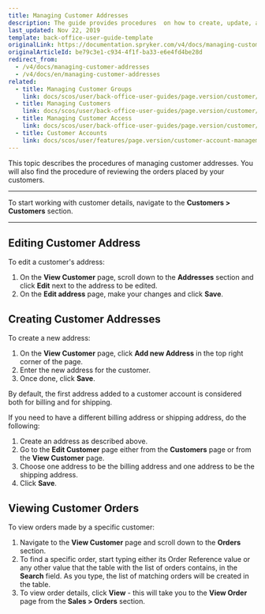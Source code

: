 ```yaml
---
title: Managing Customer Addresses
description: The guide provides procedures  on how to create, update, and view customer addresses in the Back Office
last_updated: Nov 22, 2019
template: back-office-user-guide-template
originalLink: https://documentation.spryker.com/v4/docs/managing-customer-addresses
originalArticleId: be79c3e1-c934-4f1f-ba33-e6e4fd4be28d
redirect_from:
  - /v4/docs/managing-customer-addresses
  - /v4/docs/en/managing-customer-addresses
related:
  - title: Managing Customer Groups
    link: docs/scos/user/back-office-user-guides/page.version/customer/customers-customer-access-customer-groups/managing-customer-groups.html
  - title: Managing Customers
    link: docs/scos/user/back-office-user-guides/page.version/customer/customers-customer-access-customer-groups/managing-customers.html
  - title: Managing Customer Access
    link: docs/scos/user/back-office-user-guides/page.version/customer/customers-customer-access-customer-groups/managing-customer-access.html
  - title: Customer Accounts
    link: docs/scos/user/features/page.version/customer-account-management-feature-overview/customer-account-management-feature-overview.html
---
```


This topic describes the procedures of managing customer addresses. You will also find the procedure of reviewing the orders placed by your customers.
***
To start working with customer details, navigate to the **Customers > Customers** section.
***
## Editing Customer Address
To edit a customer's address:
1. On the **View Customer** page, scroll down to the **Addresses** section and click **Edit** next to the address to be edited.
2. On the **Edit address** page, make your changes and click **Save**.

## Creating Customer Addresses
To create a new address:
1. On the **View Customer** page, click **Add new Address** in the top right corner of the page.
2. Enter the new address for the customer.
3. Once done, click **Save**.

By default, the first address added to a customer account is considered both for billing and for shipping.

If you need to have a different billing address or shipping address, do the following:
1. Create an address as described above.
2. Go to the **Edit Customer** page either from the **Customers** page or from the **View Customer** page.
3. Choose one address to be the billing address and one address to be the shipping address.
4. Click **Save**.

## Viewing Customer Orders
To view orders made by a specific customer:
1. Navigate to the **View Customer** page and scroll down to the **Orders** section.
2. To find a specific order, start typing either its Order Reference value or any other value that the table with the list of orders contains, in the **Search** field. As you type, the list of matching orders will be created in the table.
3. To view order details, click **View** - this will take you to the **View Order** page from the **Sales > Orders** section.
